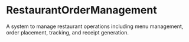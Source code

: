 # RestaurantOrderManagement
A system to manage restaurant operations including menu management, order placement, tracking, and receipt generation. 
